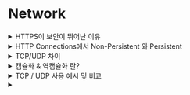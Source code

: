 # Network

<details>
<summary> HTTPS이 보안이 뛰어난 이유 </summary>
<div markdown="1">
<br>
  
- ‘HTTP vs HTTPS 차이’는 바로 **SSL 인증서**
- SSL 인증서는 사용자가 사이트에 제공하는 정보를 암호화하는데, 쉽게 말해서 **데이터를 암호로** 바꾼다고 생각하면 쉽다.
- 따라서 중간에 누가 훔쳐봐도 기본적인 보안 대응이 가능함.
- 이렇게 전송된 데이터는 중간에서 누군가 훔쳐 낸다고 하더라도 **데이터가 암호화되어있기 때문에 해독할 수 없다.**

- 그 외에도 HTTPS는 **TLS(전송 계층 보안) 프로토콜을 통해서도 보안을 유지**한다.
- TLS은 데이터 무결성을 제공하기 때문에 데이터가 전송 중에 수정되거나 손상되는 것을 방지
- 사용자가 자신이 의도하는 웹사이트와 통신하고 있음을 입증하는 인증 기능도 제공
    - 부연설명: TLS때문에 나쁜사용자가 라우터에서 IP주소를 조작하더라도 HTTPS를 쓰면 무결성 때문에 올바른 서버주소와 통신을 할 수 있게 해준다!!
- 즉, 내가 원하는 서버IP 주소와 통신할 수 있는 것은 TLS때문이고, 데이터를 훔쳐봐도 해독할 수 없게 해주는것은 SSL때문이다.

<br>
</div>
</details>

<details>
<summary> HTTP Connections에서 Non-Persistent 와 Persistent </summary>
<div markdown="1">
<br>
  
- `Non-Persistent`
    - TCP 연결 한번에 **최대 하나의 객체**를 전송할 수 있다.
    - 필요할 때에 TCP연결을 한다.
    - 오브젝트마다 2번의 RTT+전송타임이 걸린다고 볼 수 있음.

- `Persistent`
    - TCP 연결 한번에 **여러개의 객체**를 전송할 수 있다.
    - 한번 TCP연결을 하고 종료 될때까지 재사용 한다.
    - 여러번의 오브젝트를 보낼 수 있다.
    - 평균적으로는 1번의 RTT+전송타임이 걸린다고 볼 수 있음.
  
<br>
</div>
</details>

<details>
<summary> TCP/UDP 차이 </summary>
<div markdown="1">
<br>

- TCP는 UDP에 비해 하는일이 많아서 헤더가 기본적으로 UDP보다 복잡하고 크다.
- TCP는 Connection Oriented 기반이라 handshaking과정이 있고, UDP는 연결과정은 없음.
- TCP는 신뢰가 보장된 프로토콜이고, UDP도 헤더에 체크썸이 있어 기본적인 비트에러감지정돈 해준다.
- 그외에도 TCP는 congestion control, flow control, 3 duplicate ack, 등등 한다고 햇음

<br>

  ![스크린샷 2022-03-28 오후 10 15 02](https://user-images.githubusercontent.com/74236080/161303983-0919112a-5839-4f42-88d0-d517d9345393.png)

<br>
</div>
</details>


<details> 
  <summary> 캡슐화 & 역캡슐화 란? </summary>
  
  <br>
  
  > : Encapsulation & Decapsulation

네트워크를 통해 데이터를 보낼 때 `캡슐화`와 `역캡슐화` 과정이 이루어진다.

### 캡슐화/역캡슐화를 하는 이유?
- 데이터를 보내기 위해서는 데이터의 헤더에 필요한 정보를 붙여서 다음 계층으로 보내야 하기 때문이다.

### 간략 정의
- 캡슐화
    - 위의 이유로 헤더를 덧붙여 나가는 것을 `캡슐화` 라고 한다.
    - 송신하는 측에서 캡슐화를 통해 데이터를 전송한다.
- 역캡슐화
    - 수신하는 측에서 역캡슐화를 통해 헤더를 벗겨내 최초로 보낸 데이터 형태를 구하는 과정을 `역캡슐화` 라고 한다.
  
 </details>



<details> 
  <summary> TCP / UDP 사용 예시 및 비교 </summary>
  
- TCP
    - 순서를 보장하고 신뢰도가 높다는 점에서 HTTP 통신, 이메일, 파일전송 등 순서대로 도착해야 하는 상황에 사용된다.

- UDP
    - 순서는 보장해주지 못하지만 실시간으로 반응해야하는 실시간 방송이나 게임 등에서 사용된다.

> Q. 채팅 구현 시 TCP를 사용하는 이유는??
- 연결된 상태에서 순서대로 송신자와 숫니자가 보낸 메세지를 그대로 전송할 수 있기 때문이다. 
-> 따라서 양방향 통신에 유리하다.
(UDP는 그 순서를 보장해주지 못하기 때문.)
  
  ## 비교
|비교|TCP|UDP|
|---|:---:|:---:|
|신뢰성|O|X|
|연결성|X|O|
|송수신자 간의 연결 여부|연결되어야 통신 가능|연결 없이도 통신 가능|
```
- TCP는 신뢰성이 있고 연결지향적이지만, UDP는 신뢰성이 없고 비연결적이다.
- TCP는 송신-수신자 연결이 되어있어야 통신이 가능하지만, UDP는 연결되어있지 않아도 가능하다.
```
  
 </details>



<details> 
  <summary>  </summary>
  
  <br>
  
 </details>

